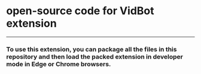 # open-source code for VidBot extension
***
### To use this extension, you can package all the files in this repository and then load the packed extension in developer mode in Edge or Chrome browsers. 
